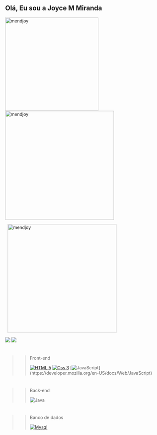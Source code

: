 ## Olá, Eu sou a Joyce M Miranda

  <div>
  
  <p>
  <img align="left" height="300px"  src="https://github-readme-stats-sigma-five.vercel.app/api/top-langs?username=mendjoy&show_icons=true&locale=en&bg_color=191919&text_color=0dfc91&border_color=0dfc91&title_color=0dfc91" alt="mendjoy" />
</p>
<!---GitHub Stats--->
<p>&nbsp;
  <img align="center" width="350px" src="https://github-readme-stats-sigma-five.vercel.app/api?username=mendjoy&show_icons=true&locale=en&bg_color=191919&text_color=0dfc91&border_color=0dfc91&title_color=0dfc91" alt="mendjoy" />
</p>
<!---Streak Stats--->
<p>&nbsp;
  <img align="center"  width="350px" src="https://github-readme-streak-stats.herokuapp.com/?user=mendjoy&background=191919&stroke=2e3d36&border=0dfc91&ring=0dfc91&fire=0dfc91&currStreakNum=039151&dates=039151&sideNums=039151&sideLabels=0dfc91&currStreakLabel=0dfc91" alt="mendjoy" />
</p>
  </div>
  
   <div> 

  <a href = "mailto:joycemendes.jm79@gmail.com"><img src="https://img.shields.io/badge/-Gmail-%23333?style=for-the-badge&logo=gmail&logoColor=white" target="_blank"></a>
  <a href="https://www.linkedin.com/in/mendjoy" target="_blank"><img src="https://img.shields.io/badge/-LinkedIn-%230077B5?style=for-the-badge&logo=linkedin&logoColor=white" target="_blank"></a>

  </div>
  
 #
  
>> Front-end
>>
>> [![HTML 5](https://img.shields.io/badge/HTML5-E34F26?style=for-the-badge&logo=html5&logoColor=white)](https://developer.mozilla.org/en-US/docs/Web/HTML)
>> [![Css 3](https://img.shields.io/badge/CSS3-1572B6?style=for-the-badge&logo=css3&logoColor=white)](https://developer.mozilla.org/en-US/docs/Web/CSS)
>> [![JavaScript](https://img.shields.io/badge/JavaScript-323330?style=for-the-badge&logo=javascript&logoColor=F7DF1E")](https://developer.mozilla.org/en-US/docs/Web/JavaScript)

#
>> Back-end
>>
>> ![Java](https://img.shields.io/badge/java-%23ED8B00.svg?style=for-the-badge&logo=openjdk&logoColor=white)

#
>> Banco de dados
>>
>> [![Mysql](https://img.shields.io/badge/MySQL-005C84?style=for-the-badge&logo=mysql&logoColor=white)](https://www.mysql.com/)

